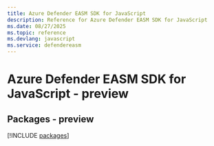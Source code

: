 ```yaml
---
title: Azure Defender EASM SDK for JavaScript
description: Reference for Azure Defender EASM SDK for JavaScript
ms.date: 08/27/2025
ms.topic: reference
ms.devlang: javascript
ms.service: defendereasm
---
```

# Azure Defender EASM SDK for JavaScript - preview
## Packages - preview
[!INCLUDE [packages](defender-easm-index.md)]